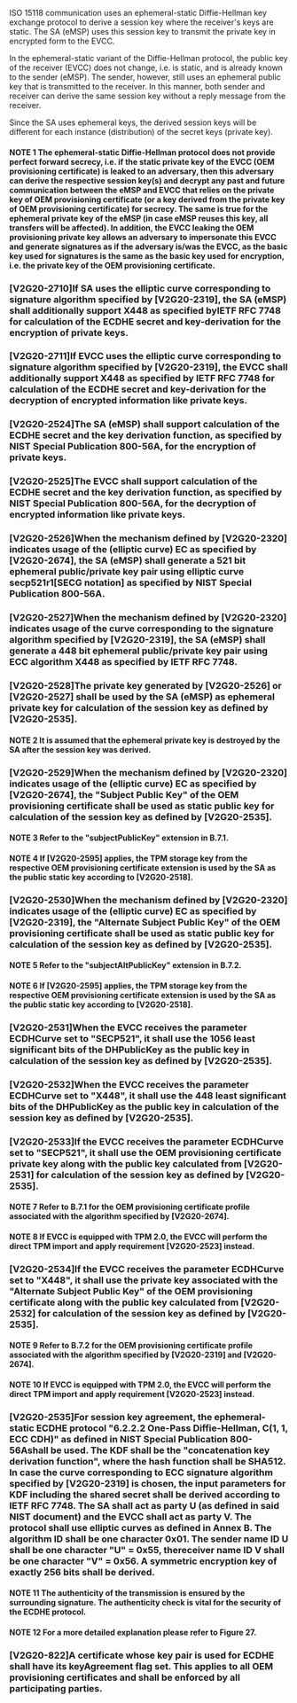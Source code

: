 ISO 15118  communication uses  an  ephemeral-static  Diffie-Hellman  key  exchange  protocol  to  derive  a  session  key  where  the  receiver's  keys  are  static.  The  SA  (eMSP)  uses  this  session  key  to  transmit  the  private key in encrypted form to the EVCC.

In the ephemeral-static variant of the Diffie-Hellman protocol, the public key of the receiver (EVCC) does not change, i.e. is static, and is already known to the sender (eMSP). The sender, however, still uses an ephemeral public key that is transmitted to the receiver. In this manner, both sender and receiver can derive the same session key without a reply message from the receiver.

Since  the  SA  uses  ephemeral  keys,  the  derived  session  keys  will  be  different  for  each  instance  (distribution) of the secret keys (private key).

#### NOTE 1 The ephemeral-static Diffie-Hellman protocol does not provide perfect forward secrecy, i.e. if the static private key of the EVCC (OEM provisioning certificate) is leaked to an adversary, then this adversary can derive the respective session key(s) and decrypt any past and future communication between the eMSP and EVCC that relies on  the  private  key  of  OEM  provisioning certificate  (or  a  key  derived  from  the  private  key  of  OEM  provisioning certificate) for secrecy. The same is true for the ephemeral private key of the eMSP (in case eMSP reuses this key, all transfers will be affected). In addition, the EVCC leaking the OEM provisioning private key allows   an adversary to impersonate this EVCC and generate signatures as if the adversary is/was the EVCC, as the basic key used for signatures is the same as the basic key used for encryption, i.e. the private key of the OEM provisioning certificate.

### [V2G20-2710]If  SA  uses  the  elliptic  curve  corresponding  to  signature  algorithm  specified  by  [V2G20-2319],  the  SA  (eMSP)  shall  additionally  support  X448  as  specified  byIETF RFC 7748 for calculation  of  the  ECDHE  secret  and  key-derivation  for  the  encryption of private keys.   

### [V2G20-2711]If  EVCC  uses  the  elliptic  curve  corresponding  to  signature  algorithm  specified  by  [V2G20-2319],    the    EVCC    shall    additionally    support    X448    as    specified    by IETF RFC 7748 for calculation  of  the  ECDHE  secret  and  key-derivation  for  the  decryption of encrypted information like private keys.

### [V2G20-2524]The SA (eMSP) shall support calculation of the ECDHE secret and the key derivation function,  as  specified  by  NIST Special Publication 800-56A,  for  the  encryption  of private keys.

### [V2G20-2525]The  EVCC  shall  support  calculation  of  the  ECDHE  secret  and  the  key  derivation  function,  as  specified  by  NIST Special Publication 800-56A,  for  the  decryption  of  encrypted information like private keys.

### [V2G20-2526]When the mechanism defined by [V2G20-2320] indicates usage of the (elliptic curve) EC as specified by [V2G20-2674], the SA (eMSP) shall generate a 521 bit ephemeral public/private key pair using elliptic curve secp521r1[SECG notation] as specified by NIST Special Publication 800-56A. 

### [V2G20-2527]When   the   mechanism   defined   by   [V2G20-2320]   indicates   usage   of   the   curve corresponding to the signature algorithm specified by [V2G20-2319], the SA (eMSP) shall generate a 448 bit ephemeral public/private key pair using ECC algorithm X448 as specified by IETF RFC 7748.

### [V2G20-2528]The private key generated by [V2G20-2526] or [V2G20-2527] shall be used by the SA (eMSP)  as  ephemeral  private  key  for  calculation  of  the  session  key  as  defined  by  [V2G20-2535]. 

#### NOTE 2     It is assumed that the ephemeral private key is destroyed by the SA after the session key was derived.

### [V2G20-2529]When the mechanism defined by [V2G20-2320] indicates usage of the (elliptic curve) EC as specified by [V2G20-2674], the "Subject Public Key" of the OEM provisioning certificate  shall  be  used  as  static  public  key  for  calculation  of  the  session  key  as  defined by [V2G20-2535]. 

#### NOTE 3 Refer to the "subjectPublicKey" extension in B.7.1.

#### NOTE 4     If [V2G20-2595]  applies, the  TPM  storage  key  from  the  respective  OEM  provisioning  certificate  extension is used by the SA as the public static key according to [V2G20-2518]. 

### [V2G20-2530]When the mechanism defined by [V2G20-2320] indicates usage of the (elliptic curve) EC  as  specified  by  [V2G20-2319],  the  "Alternate  Subject  Public  Key"  of  the  OEM  provisioning certificate shall be used as static public key for calculation of the session key as defined by [V2G20-2535]. 

#### NOTE 5 Refer to the "subjectAltPublicKey" extension in B.7.2.

#### NOTE 6     If [V2G20-2595]  applies, the  TPM  storage  key  from  the  respective  OEM  provisioning  certificate  extension  is used by the SA as the public static key according to [V2G20-2518]. 

### [V2G20-2531]When the EVCC receives the parameter ECDHCurve set to "SECP521", it shall use the 1056  least  significant  bits  of  the  DHPublicKey  as  the  public  key  in  calculation  of  the  session key as defined by [V2G20-2535]. 

### [V2G20-2532]When the EVCC receives the parameter ECDHCurve set to "X448", it shall use the 448 least significant bits of the DHPublicKey as the public key in calculation of the session key as defined by [V2G20-2535]. 

### [V2G20-2533]If    the EVCC receives the parameter ECDHCurve set to "SECP521", it shall use the OEM provisioning certificate private key along with the public key calculated from [V2G20-2531] for calculation of the session key as defined by [V2G20-2535].

#### NOTE 7 Refer  to  B.7.1 for  the  OEM  provisioning certificate  profile  associated  with  the  algorithm  specified  by  [V2G20-2674]. 

#### NOTE 8     If EVCC is equipped with TPM 2.0, the EVCC will perform the direct TPM import and apply requirement [V2G20-2523] instead.

### [V2G20-2534]If the EVCC receives the parameter ECDHCurve set to "X448", it shall use the private key  associated  with  the  "Alternate  Subject  Public  Key"  of  the  OEM  provisioning certificate along with the public key calculated from [V2G20-2532] for calculation of the session key as defined by [V2G20-2535].

#### NOTE 9 Refer  to  B.7.2 for  the  OEM  provisioning certificate  profile  associated  with  the  algorithm  specified  by  [V2G20-2319] and [V2G20-2674].  

#### NOTE 10    If EVCC is equipped with TPM 2.0, the EVCC will perform the direct TPM import and apply requirement [V2G20-2523] instead.

### [V2G20-2535]For session key agreement, the ephemeral-static ECDHE protocol "6.2.2.2 One-Pass Diffie-Hellman,  C(1,  1,  ECC  CDH)"  as  defined  in  NIST Special Publication 800-56Ashall be used. The KDF shall be the "concatenation  key  derivation  function", where the hash function shall be SHA512. In case the curve corresponding to ECC signature algorithm  specified  by  [V2G20-2319]  is  chosen,  the  input  parameters  for  KDF  including the shared secret shall be derived according to IETF RFC 7748. The SA shall act as party U (as defined in said NIST document) and the EVCC shall act as party V. The protocol shall use elliptic curves as defined in Annex B. The algorithm ID shall be one  character  0x01.  The  sender  name  ID  U  shall  be  one  character  "U"  =  0x55,  thereceiver name ID V shall be one character "V" = 0x56. A symmetric encryption key of exactly 256 bits shall be derived.

#### NOTE 11 The authenticity of the transmission is ensured by the surrounding signature. The authenticity check is vital for the security of the ECDHE protocol.

#### NOTE 12    For a more detailed explanation please refer to Figure 27. 

### [V2G20-822]A certificate whose key pair is used for ECDHE shall have its keyAgreement flag set. This  applies  to  all  OEM  provisioning certificates  and  shall  be  enforced  by  all  participating parties.